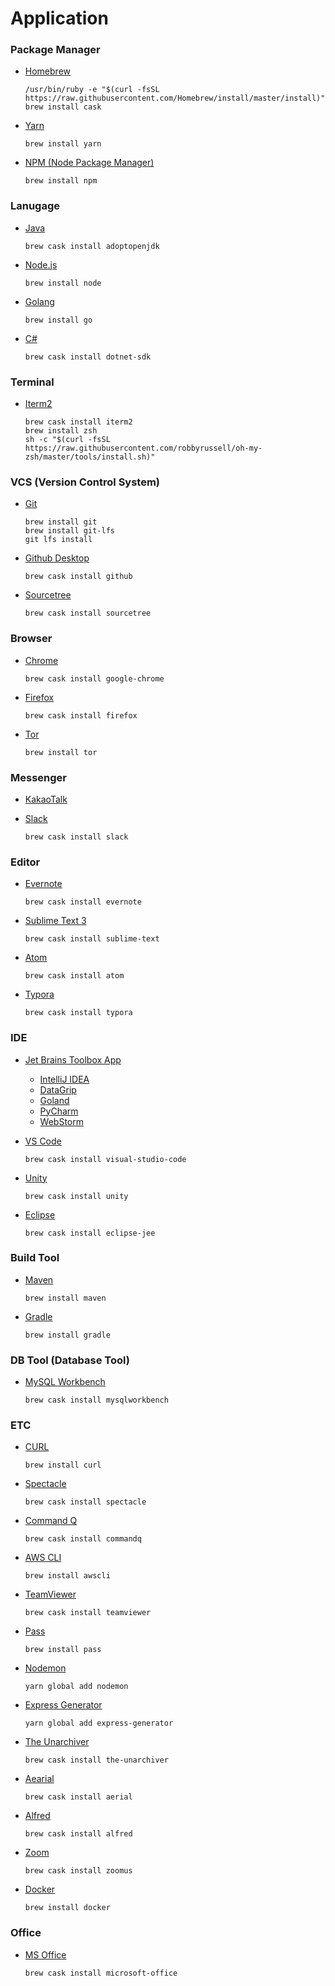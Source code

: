 # Application

### Package Manager

- [Homebrew](https://brew.sh/)

  ```shell
  /usr/bin/ruby -e "$(curl -fsSL https://raw.githubusercontent.com/Homebrew/install/master/install)"
  brew install cask
  ```

- [Yarn](https://yarnpkg.com/lang/en/)

  ```shell
  brew install yarn
  ```

- [NPM (Node Package Manager)](https://www.npmjs.com/)

  ```shell
  brew install npm
  ```

  



### Lanugage

- [Java](https://adoptopenjdk.net/)

  ```she
  brew cask install adoptopenjdk
  ```

- [Node.js](https://nodejs.org/en/)

  ```she
  brew install node
  ```

- [Golang](https://golang.org/)

  ```shell
  brew install go
  ```

- [C#](https://dotnet.microsoft.com/)

  ```shell
  brew cask install dotnet-sdk
  ```

  

  

### Terminal

- [Iterm2](https://www.iterm2.com/)

  ```shell
  brew cask install iterm2
  brew install zsh
  sh -c "$(curl -fsSL https://raw.githubusercontent.com/robbyrussell/oh-my-zsh/master/tools/install.sh)"
  ```

  



### VCS (Version Control System)

- [Git](https://git-scm.com/)

  ```shell
  brew install git
  brew install git-lfs
  git lfs install
  ```

- [Github Desktop](https://github.com/desktop/desktop)

  ```shell
  brew cask install github
  ```

- [Sourcetree](https://www.sourcetreeapp.com/)

  ```shell
  brew cask install sourcetree
  ```





### Browser

- [Chrome](https://www.google.com/intl/ko_ALL/chrome/)

  ```shell
  brew cask install google-chrome
  ```

- [Firefox](https://www.mozilla.org/ko/firefox/new/)

  ```shell
  brew cask install firefox
  ```

- [Tor](https://www.torproject.org/projects/torbrowser.html.en)

  ```shell
  brew install tor
  ```




### Messenger

- [KakaoTalk](https://www.kakaocorp.com/service/KakaoTalk)

- [Slack](https://slack.com/)

  ```shell
  brew cask install slack
  ```





### Editor

- [Evernote](https://evernote.com/intl/ko)

  ```shell
  brew cask install evernote
  ```

- [Sublime Text 3](https://www.sublimetext.com/3)

  ```shell
  brew cask install sublime-text
  ```

- [Atom](https://atom.io/)

  ```shell
  brew cask install atom
  ```

- [Typora](https://typora.io/)

  ```shell
  brew cask install typora 
  ```





### IDE

- [Jet Brains Toolbox App](https://www.jetbrains.com/toolbox/app/)

  - [IntelliJ IDEA](https://www.jetbrains.com/idea/?fromMenu)
  - [DataGrip](https://www.jetbrains.com/datagrip/?fromMenu)
  - [Goland](https://www.jetbrains.com/go/new/?fromMenu&utm_expid=.qV9Irwa4SS-xPJHMhpNehw.1&utm_referrer=https%3A%2F%2Fwww.jetbrains.com%2Fdatagrip%2F%3FfromMenu)
  - [PyCharm](https://www.jetbrains.com/pycharm/?fromMenu)
  - [WebStorm](https://www.jetbrains.com/webstorm/?fromMenu)

- [VS Code](https://code.visualstudio.com/)

  ```shell
  brew cask install visual-studio-code
  ```

- [Unity](https://unity3d.com/kr)

  ```shell
  brew cask install unity
  ```

- [Eclipse](https://www.eclipse.org/)

  ```shell
  brew cask install eclipse-jee
  ```





### Build Tool

- [Maven](https://maven.apache.org/)

  ```shell
  brew install maven
  ```

- [Gradle](https://gradle.org/)

  ```shell
  brew install gradle
  ```





### DB Tool (Database Tool)

- [MySQL Workbench](https://www.mysql.com/products/workbench/)

  ```shell
  brew cask install mysqlworkbench
  ```

  



### ETC

- [CURL](https://curl.haxx.se/)

  ```shell
  brew install curl
  ```

- [Spectacle](https://www.spectacleapp.com/)

  ```shell
  brew cask install spectacle
  ```

- [Command Q](https://clickontyler.com/commandq/)

  ```shell
  brew cask install commandq
  ```

- [AWS CLI](https://aws.amazon.com/ko/cli/)

  ```shell
  brew install awscli
  ```

- [TeamViewer](https://www.teamviewer.com/)

  ```shell
  brew cask install teamviewer
  ```

- [Pass](https://www.passwordstore.org/)

  ```shell
  brew install pass
  ```

- [Nodemon](https://nodemon.io/)

  ```shell
  yarn global add nodemon
  ```

- [Express Generator](https://github.com/expressjs/generator)

  ```shell
  yarn global add express-generator
  ```

- [The Unarchiver](https://theunarchiver.com/)

  ```shell
  brew cask install the-unarchiver
  ```

- [Aearial](https://github.com/JohnCoates/Aerial)

  ```shell
  brew cask install aerial
  ```

- [Alfred](https://www.alfredapp.com/)

  ```shell
  brew cask install alfred
  ```

* [Zoom](https://zoom.us/)

  ```shell
  brew cask install zoomus
  ```

* [Docker](https://www.docker.com/)

  ```shell
  brew install docker
  ```

  



### Office

- [MS Office](https://products.office.com/ko-kr/products)

  ```shell
  brew cask install microsoft-office
  ```

